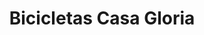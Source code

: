 ---
title: "Bicicletas Casa Gloria"
url: /ciudad-de-mexico/bicicletas-casa-gloria/
shop: bicicleta
---